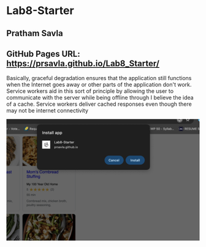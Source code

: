 # Lab8-Starter

## Pratham Savla

## GitHub Pages URL: https://prsavla.github.io/Lab8_Starter/
Basically, graceful degradation ensures that the application still functions when the Internet goes away or other parts
of the application don't work. Service workers aid in this sort of principle by allowing the user to communicate with the server while being offline through I believe the idea of a cache. Service workers deliver cached responses even though there may not be internet connectivity

![PWA image](pwa.png)
